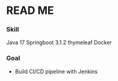 

# READ ME

### Skill
Java 17
Springboot 3.1.2
thymeleaf
Docker

### Goal
- Build CI/CD pipeline with Jenkins
